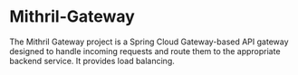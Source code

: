 # Mithril-Gateway
The Mithril Gateway project is a Spring Cloud Gateway-based API gateway designed to handle incoming requests and route them to the appropriate backend service. It provides load balancing.
